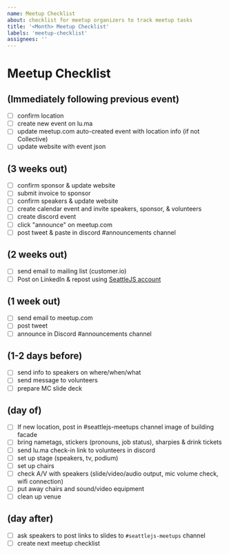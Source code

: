 ```yaml
---
name: Meetup Checklist
about: checklist for meetup organizers to track meetup tasks
title: '<Month> Meetup Checklist'
labels: 'meetup-checklist'
assignees: ''
---
```


# Meetup Checklist

## (Immediately following previous event)

- [ ] confirm location
- [ ] create new event on lu.ma
- [ ] update meetup.com auto-created event with location info (if not Collective)
- [ ] update website with event json

## (3 weeks out)

- [ ] confirm sponsor & update website
- [ ] submit invoice to sponsor
- [ ] confirm speakers & update website
- [ ] create calendar event and invite speakers, sponsor, & volunteers
- [ ] create discord event
- [ ] click "announce" on meetup.com
- [ ] post tweet & paste in discord #announcements channel

## (2 weeks out)

- [ ] send email to mailing list (customer.io)
- [ ] Post on LinkedIn & repost using [SeattleJS account](https://www.linkedin.com/company/seattlejs)

## (1 week out)

- [ ] send email to meetup.com
- [ ] post tweet
- [ ] announce in Discord #announcements channel

## (1-2 days before)

- [ ] send info to speakers on where/when/what
- [ ] send message to volunteers
- [ ] prepare MC slide deck

## (day of)

- [ ] If new location, post in #seattlejs-meetups channel image of building facade
- [ ] bring nametags, stickers (pronouns, job status), sharpies & drink tickets
- [ ] send lu.ma check-in link to volunteers in discord
- [ ] set up stage (speakers, tv, podium)
- [ ] set up chairs
- [ ] check A/V with speakers (slide/video/audio output, mic volume check, wifi connection)
- [ ] put away chairs and sound/video equipment
- [ ] clean up venue

## (day after)

- [ ] ask speakers to post links to slides to `#seattlejs-meetups` channel
- [ ] create next meetup checklist
